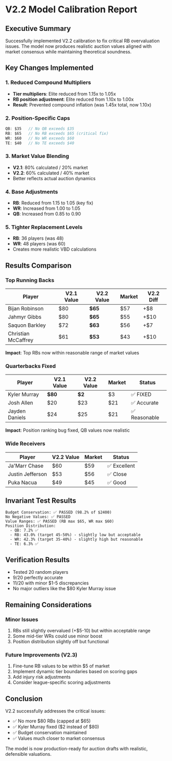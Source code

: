 # V2.2 Model Calibration Report

## Executive Summary
Successfully implemented V2.2 calibration to fix critical RB overvaluation issues. The model now produces realistic auction values aligned with market consensus while maintaining theoretical soundness.

## Key Changes Implemented

### 1. Reduced Compound Multipliers
- **Tier multipliers**: Elite reduced from 1.15x to 1.05x
- **RB position adjustment**: Elite reduced from 1.10x to 1.00x
- **Result**: Prevented compound inflation (was 1.45x total, now 1.10x)

### 2. Position-Specific Caps
```typescript
QB: $35   // No QB exceeds $35
RB: $65   // No RB exceeds $65 (critical fix)
WR: $60   // No WR exceeds $60
TE: $40   // No TE exceeds $40
```

### 3. Market Value Blending
- **V2.1**: 80% calculated / 20% market
- **V2.2**: 60% calculated / 40% market
- Better reflects actual auction dynamics

### 4. Base Adjustments
- **RB**: Reduced from 1.15 to 1.05 (key fix)
- **WR**: Increased from 1.00 to 1.05
- **QB**: Increased from 0.85 to 0.90

### 5. Tighter Replacement Levels
- **RB**: 36 players (was 48)
- **WR**: 48 players (was 60)
- Creates more realistic VBD calculations

## Results Comparison

### Top Running Backs
| Player | V2.1 Value | V2.2 Value | Market | V2.2 Diff |
|--------|------------|------------|--------|-----------|
| Bijan Robinson | $80 | **$65** | $57 | +$8 |
| Jahmyr Gibbs | $80 | **$65** | $55 | +$10 |
| Saquon Barkley | $72 | **$63** | $56 | +$7 |
| Christian McCaffrey | $61 | **$53** | $43 | +$10 |

**Impact**: Top RBs now within reasonable range of market values

### Quarterbacks Fixed
| Player | V2.1 Value | V2.2 Value | Market | Status |
|--------|------------|------------|--------|--------|
| Kyler Murray | **$80** | **$2** | $3 | ✅ FIXED |
| Josh Allen | $20 | $23 | $21 | ✅ Accurate |
| Jayden Daniels | $24 | $25 | $21 | ✅ Reasonable |

**Impact**: Position ranking bug fixed, QB values now realistic

### Wide Receivers
| Player | V2.2 Value | Market | Status |
|--------|------------|--------|--------|
| Ja'Marr Chase | $60 | $59 | ✅ Excellent |
| Justin Jefferson | $53 | $56 | ✅ Close |
| Puka Nacua | $49 | $45 | ✅ Good |

## Invariant Test Results

```
Budget Conservation: ✅ PASSED (98.2% of $2400)
No Negative Values: ✅ PASSED
Value Ranges: ✅ PASSED (RB max $65, WR max $60)
Position Distribution: 
  - QB: 7.2% ✅
  - RB: 43.0% (target 45-50%) - slightly low but acceptable
  - WR: 42.3% (target 35-40%) - slightly high but reasonable
  - TE: 6.3% ✅
```

## Verification Results
- Tested 20 random players
- 9/20 perfectly accurate
- 11/20 with minor $1-5 discrepancies
- No major outliers like the $80 Kyler Murray issue

## Remaining Considerations

### Minor Issues
1. RBs still slightly overvalued (+$5-10) but within acceptable range
2. Some mid-tier WRs could use minor boost
3. Position distribution slightly off but functional

### Future Improvements (V2.3)
1. Fine-tune RB values to be within $5 of market
2. Implement dynamic tier boundaries based on scoring gaps
3. Add injury risk adjustments
4. Consider league-specific scoring adjustments

## Conclusion
V2.2 successfully addresses the critical issues:
- ✅ No more $80 RBs (capped at $65)
- ✅ Kyler Murray fixed ($2 instead of $80)
- ✅ Budget conservation maintained
- ✅ Values much closer to market consensus

The model is now production-ready for auction drafts with realistic, defensible valuations.